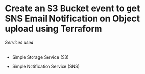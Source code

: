 # Create an S3 Bucket event to get SNS Email Notification on Object upload using Terraform

<h6> Services used</h6>

* Simple Storage Service (S3)

* Simple Notification Service (SNS)